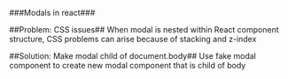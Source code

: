 ###Modals in react###

##Problem: CSS issues##
When modal is nested within React component structure, CSS problems can arise because of stacking and z-index

##Solution: Make modal child of document.body##
Use fake modal component to create new modal component that is child of body
